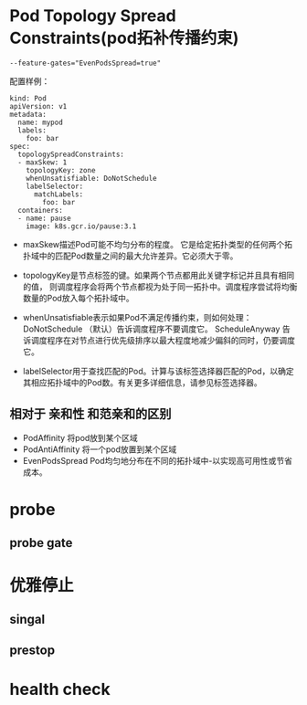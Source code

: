 # Pod Topology Spread Constraints(pod拓补传播约束)

```
--feature-gates="EvenPodsSpread=true"
```

配置样例：

```
kind: Pod
apiVersion: v1
metadata:
  name: mypod
  labels:
    foo: bar
spec:
  topologySpreadConstraints:
  - maxSkew: 1
    topologyKey: zone
    whenUnsatisfiable: DoNotSchedule
    labelSelector:
      matchLabels:
        foo: bar
  containers:
  - name: pause
    image: k8s.gcr.io/pause:3.1
```
    
- maxSkew描述Pod可能不均匀分布的程度。
它是给定拓扑类型的任何两个拓扑域中的匹配Pod数量之间的最大允许差异。它必须大于零。

- topologyKey是节点标签的键。如果两个节点都用此关键字标记并且具有相同的值，
则调度程序会将两个节点都视为处于同一拓扑中。调度程序尝试将均衡数量的Pod放入每个拓扑域中。

- whenUnsatisfiable表示如果Pod不满足传播约束，则如何处理：
DoNotSchedule （默认）告诉调度程序不要调度它。
ScheduleAnyway 告诉调度程序在对节点进行优先级排序以最大程度地减少偏斜的同时，仍要调度它。

- labelSelector用于查找匹配的Pod。计算与该标签选择器匹配的Pod，以确定其相应拓扑域中的Pod数。有关更多详细信息，请参见标签选择器。

## 相对于 亲和性 和范亲和的区别

- PodAffinity 将pod放到某个区域
- PodAntiAffinity 将一个pod放置到某个区域
- EvenPodsSpread Pod均匀地分布在不同的拓扑域中-以实现高可用性或节省成本。

# probe

## probe gate



# 优雅停止


## singal 

## prestop


# health check